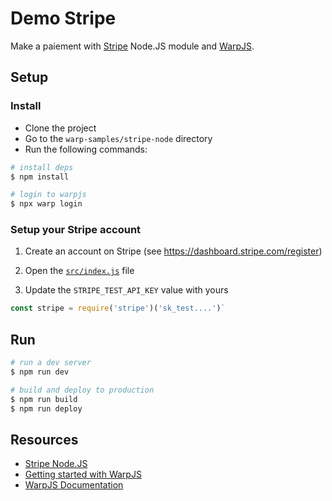 # Demo Stripe

Make a paiement with [Stripe](https://stripe.com) Node.JS module and [WarpJS](https://warpjs.com).

## Setup

### Install

- Clone the project
- Go to the `warp-samples/stripe-node` directory
- Run the following commands:

```bash
# install deps
$ npm install

# login to warpjs
$ npx warp login
```

### Setup your Stripe account

1. Create an account on Stripe (see https://dashboard.stripe.com/register)

2. Open the [`src/index.js`](src/index.js) file

3. Update the `STRIPE_TEST_API_KEY` value with yours

```js
const stripe = require('stripe')('sk_test....')`
```

## Run

```bash
# run a dev server
$ npm run dev

# build and deploy to production
$ npm run build
$ npm run deploy
```

## Resources

- [Stripe Node.JS](https://www.npmjs.com/package/stripe)
- [Getting started with WarpJS](https://warpjs.dev/docs/getting-started)
- [WarpJS Documentation](https://warpjs.dev)
